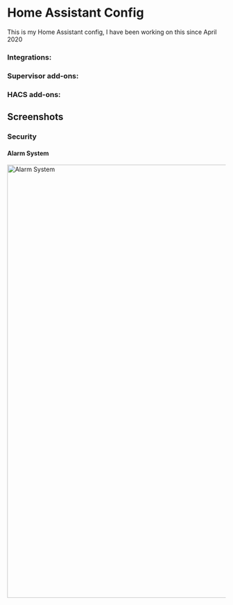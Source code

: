 # Home Assistant Config 
This is my Home Assistant config,
I have been working on this since April 2020

### Integrations:

### Supervisor add-ons:

### HACS add-ons:


## Screenshots

### Security
#### Alarm System
<img src="https://raw.githubusercontent.com/JOHLC/HomeAssistant/main/lovelace/images/alarmsystem.png" alt="Alarm System" width="1000">
